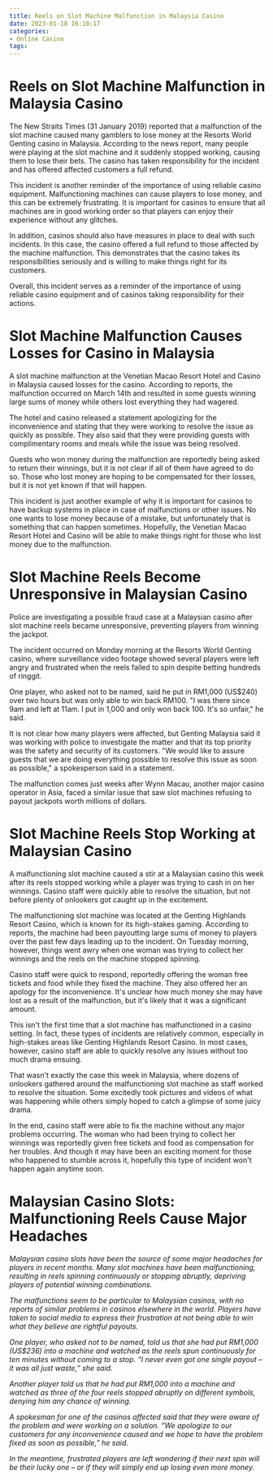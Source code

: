 ```yaml
---
title: Reels on Slot Machine Malfunction in Malaysia Casino 
date: 2023-01-18 16:10:17
categories:
- Online Casino
tags:
---
```



# Reels on Slot Machine Malfunction in Malaysia Casino 

The New Straits Times (31 January 2019) reported that a malfunction of the slot machine caused many gamblers to lose money at the Resorts World Genting casino in Malaysia. According to the news report, many people were playing at the slot machine and it suddenly stopped working, causing them to lose their bets. The casino has taken responsibility for the incident and has offered affected customers a full refund.

This incident is another reminder of the importance of using reliable casino equipment. Malfunctioning machines can cause players to lose money, and this can be extremely frustrating. It is important for casinos to ensure that all machines are in good working order so that players can enjoy their experience without any glitches.

In addition, casinos should also have measures in place to deal with such incidents. In this case, the casino offered a full refund to those affected by the machine malfunction. This demonstrates that the casino takes its responsibilities seriously and is willing to make things right for its customers.

Overall, this incident serves as a reminder of the importance of using reliable casino equipment and of casinos taking responsibility for their actions.

# Slot Machine Malfunction Causes Losses for Casino in Malaysia 

A slot machine malfunction at the Venetian Macao Resort Hotel and Casino in Malaysia caused losses for the casino. According to reports, the malfunction occurred on March 14th and resulted in some guests winning large sums of money while others lost everything they had wagered.

The hotel and casino released a statement apologizing for the inconvenience and stating that they were working to resolve the issue as quickly as possible. They also said that they were providing guests with complimentary rooms and meals while the issue was being resolved.

Guests who won money during the malfunction are reportedly being asked to return their winnings, but it is not clear if all of them have agreed to do so. Those who lost money are hoping to be compensated for their losses, but it is not yet known if that will happen.

This incident is just another example of why it is important for casinos to have backup systems in place in case of malfunctions or other issues. No one wants to lose money because of a mistake, but unfortunately that is something that can happen sometimes. Hopefully, the Venetian Macao Resort Hotel and Casino will be able to make things right for those who lost money due to the malfunction.

# Slot Machine Reels Become Unresponsive in Malaysian Casino 

Police are investigating a possible fraud case at a Malaysian casino after slot machine reels became unresponsive, preventing players from winning the jackpot.

The incident occurred on Monday morning at the Resorts World Genting casino, where surveillance video footage showed several players were left angry and frustrated when the reels failed to spin despite betting hundreds of ringgit. 

One player, who asked not to be named, said he put in RM1,000 (US$240) over two hours but was only able to win back RM100. "I was there since 9am and left at 11am. I put in 1,000 and only won back 100. It's so unfair," he said. 

It is not clear how many players were affected, but Genting Malaysia said it was working with police to investigate the matter and that its top priority was the safety and security of its customers. "We would like to assure guests that we are doing everything possible to resolve this issue as soon as possible," a spokesperson said in a statement. 

The malfunction comes just weeks after Wynn Macau, another major casino operator in Asia, faced a similar issue that saw slot machines refusing to payout jackpots worth millions of dollars.

# Slot Machine Reels Stop Working at Malaysian Casino 

A malfunctioning slot machine caused a stir at a Malaysian casino this week after its reels stopped working while a player was trying to cash in on her winnings. Casino staff were quickly able to resolve the situation, but not before plenty of onlookers got caught up in the excitement.

The malfunctioning slot machine was located at the Genting Highlands Resort Casino, which is known for its high-stakes gaming. According to reports, the machine had been payoutting large sums of money to players over the past few days leading up to the incident. On Tuesday morning, however, things went awry when one woman was trying to collect her winnings and the reels on the machine stopped spinning.

Casino staff were quick to respond, reportedly offering the woman free tickets and food while they fixed the machine. They also offered her an apology for the inconvenience. It's unclear how much money she may have lost as a result of the malfunction, but it's likely that it was a significant amount.

This isn't the first time that a slot machine has malfunctioned in a casino setting. In fact, these types of incidents are relatively common, especially in high-stakes areas like Genting Highlands Resort Casino. In most cases, however, casino staff are able to quickly resolve any issues without too much drama ensuing.

That wasn't exactly the case this week in Malaysia, where dozens of onlookers gathered around the malfunctioning slot machine as staff worked to resolve the situation. Some excitedly took pictures and videos of what was happening while others simply hoped to catch a glimpse of some juicy drama.

In the end, casino staff were able to fix the machine without any major problems occurring. The woman who had been trying to collect her winnings was reportedly given free tickets and food as compensation for her troubles. And though it may have been an exciting moment for those who happened to stumble across it, hopefully this type of incident won't happen again anytime soon.

# Malaysian Casino Slots: Malfunctioning Reels Cause Major Headaches

_Malaysian casino slots have been the source of some major headaches for players in recent months. Many slot machines have been malfunctioning, resulting in reels spinning continuously or stopping abruptly, depriving players of potential winning combinations._

_The malfunctions seem to be particular to Malaysian casinos, with no reports of similar problems in casinos elsewhere in the world. Players have taken to social media to express their frustration at not being able to win what they believe are rightful payouts._

_One player, who asked not to be named, told us that she had put RM1,000 (US$236) into a machine and watched as the reels spun continuously for ten minutes without coming to a stop. “I never even got one single payout – it was all just waste,” she said._

_Another player told us that he had put RM1,000 into a machine and watched as three of the four reels stopped abruptly on different symbols, denying him any chance of winning._

_A spokesman for one of the casinos affected said that they were aware of the problem and were working on a solution. “We apologize to our customers for any inconvenience caused and we hope to have the problem fixed as soon as possible,” he said._

_In the meantime, frustrated players are left wondering if their next spin will be their lucky one – or if they will simply end up losing even more money._